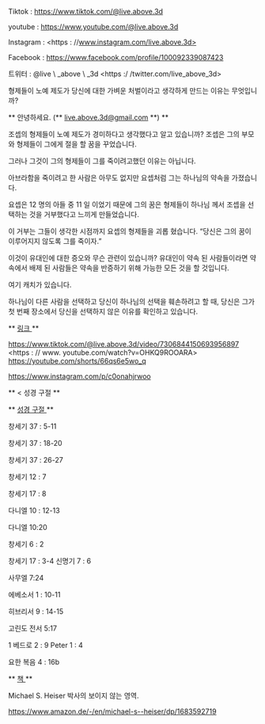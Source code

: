 Tiktok : <https://www.tiktok.com/@live.above.3d>

youtube : <https://www.youtube.com/@live.above.3d>

Instagram : <https : //www.instagram.com/live.above.3d>

Facebook : <https://www.facebook.com/profile/100092339087423>

트위터 : @live \ _above \ _3d <https :/ /twitter.com/live_above_3d>

형제들이 노예 제도가
당신에 대한 가벼운 처벌이라고 생각하게 만드는 이유는 무엇입니까?

** 안녕하세요.
(** <live.above.3d@gmail.com> **) **

조셉의 형제들이 노예 제도가 경미하다고 생각했다고 알고 있습니까?
조셉은 그의 부모와 형제들이 그에게 절을 할 꿈을 꾸었습니다.

그러나 그것이 그의 형제들이 그를 죽이려고했던 이유는 아닙니다.

아브라함을 죽이려고 한 사람은 아무도 없지만 요셉처럼 그는
하나님의 약속을 가졌습니다.

요셉은 12 명의 아들 중 11 일 이었기 때문에 그의 꿈은
형제들이 하나님 께서 조셉을 선택하는 것을 거부했다고 느끼게 만들었습니다.

이 거부는 그들이 생각한 시점까지 요셉의 형제들을 괴롭 혔습니다.
“당신은 그의 꿈이 이루어지지 않도록 그를 죽이자.”

이것이 유대인에 대한 증오와 무슨 관련이 있습니까?
유대인이 약속 된 사람들이라면 약속에서 배제 된 사람들은 약속을 반증하기 위해 가능한 모든 것을 할 것입니다.

여기 캐치가 있습니다.

하나님이 다른 사람을 선택하고 당신이 하나님의 선택을 훼손하려고 할 때,
당신은 그가 첫 번째 장소에서 당신을 선택하지 않은 이유를 확인하고 있습니다.

** <u> 링크 </u> **

<https://www.tiktok.com/@live.above.3d/video/7306844150693956897>
<https : // www. youtube.com/watch?v=OHKQ9ROOARA>
<https://youtube.com/shorts/66qs6e5wo_q>

<https://www.instagram.com/p/c0onahjrwoo>

** < 성경 구절 </u> **

** <u> 성경 구절 </u> **

창세기 37 : 5-11

창세기 37 : 18-20

창세기 37 : 26-27

창세기 12 : 7

창세기 17 : 8

다니엘 10 : 12-13

다니엘 10:20

창세기 6 : 2

창세기 17 : 3-4   신명기 7 : 6

사무엘 7:24

에베소서 1 : 10-11

히브리서 9 : 14-15

고린도 전서 5:17

1 베드로 2 : 9   Peter 1 : 4

요한 복음 4 : 16b

** <u> 책 </u> **

Michael S. Heiser 박사의 보이지 않는 영역.

<https://www.amazon.de/-/en/michael-s--heiser/dp/1683592719>





